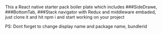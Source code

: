This a React native starter pack boiler plate which includes ###SideDrawe, ###BottomTab, ###Stack navigator
with Redux and middleware embaded, just clone it and hit npm i and start working on your project

PS: Dont forget to change display name and package name, bundlerid
